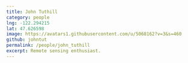 ```yaml
---
title: John Tuthill
category: people
lng: -122.294215
lat: 47.626598
image: https://avatars1.githubusercontent.com/u/5068162?v=3&s=460
github: johntut
permalink: /people/john_tuthill
excerpt: Remote sensing enthusiast. 
---
```


